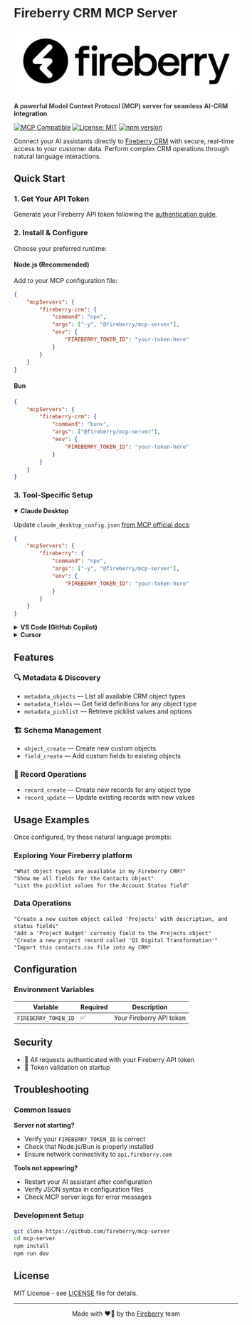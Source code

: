 # Fireberry CRM MCP Server

<a target="_blank" href="https://fireberry.com" align="center" style="filter:drop-shadow(0 0 18px #fff) drop-shadow(0 0 12px #fff)">
<img alt="Fireberry's Logo" src="./docs/fireberry-logo.svg">

</a>

**A powerful Model Context Protocol (MCP) server for seamless AI-CRM integration**

[![MCP Compatible](https://img.shields.io/badge/MCP-Compatible-blue.svg)](https://modelcontextprotocol.io)
[![License: MIT](https://img.shields.io/badge/License-MIT-yellow.svg)](https://opensource.org/licenses/MIT)
[![npm version](https://badge.fury.io/js/%40fireberry%2Fmcp-server.svg)](https://badge.fury.io/js/%40fireberry%2Fmcp-server)

</div>

Connect your AI assistants directly to [Fireberry CRM](https://fireberry.com) with secure, real-time access to your customer data. Perform complex CRM operations through natural language interactions.

## Quick Start

### 1. Get Your API Token

Generate your Fireberry API token following the [authentication guide](https://developers.fireberry.com/docs/authentication).

### 2. Install & Configure

Choose your preferred runtime:

#### Node.js (Recommended)

Add to your MCP configuration file:

```json
{
    "mcpServers": {
        "fireberry-crm": {
            "command": "npx",
            "args": ["-y", "@fireberry/mcp-server"],
            "env": {
                "FIREBERRY_TOKEN_ID": "your-token-here"
            }
        }
    }
}
```

#### Bun

```json
{
    "mcpServers": {
        "fireberry-crm": {
            "command": "bunx",
            "args": ["@fireberry/mcp-server"],
            "env": {
                "FIREBERRY_TOKEN_ID": "your-token-here"
            }
        }
    }
}
```

### 3. Tool-Specific Setup

<details open>
<summary><strong>Claude Desktop</strong></summary>

Update `claude_desktop_config.json` [from MCP official docs](https://modelcontextprotocol.io/quickstart/user):

```json
{
    "mcpServers": {
        "fireberry": {
            "command": "npx",
            "args": ["-y", "@fireberry/mcp-server"],
            "env": {
                "FIREBERRY_TOKEN_ID": "your-token-here"
            }
        }
    }
}
```

</details>

<details>
<summary><strong>VS Code (GitHub Copilot)</strong></summary>

Add to `.vscode/settings.json`:

```json
{
    "github.copilot.advanced": {
        "mcpServers": {
            "fireberry": {
                "command": "npx",
                "args": ["-y", "@fireberry/mcp-server"],
                "env": {
                    "FIREBERRY_TOKEN_ID": "your-token-here"
                }
            }
        }
    }
}
```

</details>

<details>
<summary><strong>Cursor</strong></summary>

Navigate to Settings → MCP Servers and add:

```json
{
    "fireberry": {
        "command": "npx",
        "args": ["-y", "@fireberry/mcp-server"],
        "env": {
            "FIREBERRY_TOKEN_ID": "your-token-here"
        }
    }
}
```

</details>

## Features

### 🔍 **Metadata & Discovery**

- `metadata_objects` — List all available CRM object types
- `metadata_fields` — Get field definitions for any object type
- `metadata_picklist` — Retrieve picklist values and options

### 🏗️ **Schema Management**

- `object_create` — Create new custom objects
- `field_create` — Add custom fields to existing objects

### 📝 **Record Operations**

- `record_create` — Create new records for any object type
- `record_update` — Update existing records with new values

## Usage Examples

Once configured, try these natural language prompts:

### Exploring Your Fireberry platform

```
"What object types are available in my Fireberry CRM?"
"Show me all fields for the Contacts object"
"List the picklist values for the Account Status field"
```

### Data Operations

```
"Create a new custom object called 'Projects' with description, and status fields"
"Add a 'Project Budget' currency field to the Projects object"
"Create a new project record called 'Q1 Digital Transformation'"
"Import this contacts.csv file into my CRM"
```

## Configuration

### Environment Variables

| Variable             | Required | Description              |
| -------------------- | -------- | ------------------------ |
| `FIREBERRY_TOKEN_ID` | ✅       | Your Fireberry API token |

## Security

- 🔐 All requests authenticated with your Fireberry API token
- 🔑 Token validation on startup

## Troubleshooting

### Common Issues

**Server not starting?**

- Verify your `FIREBERRY_TOKEN_ID` is correct
- Check that Node.js/Bun is properly installed
- Ensure network connectivity to `api.fireberry.com`

**Tools not appearing?**

- Restart your AI assistant after configuration
- Verify JSON syntax in configuration files
- Check MCP server logs for error messages

### Development Setup

```bash
git clone https://github.com/fireberry/mcp-server
cd mcp-server
npm install
npm run dev
```

## License

MIT License - see [LICENSE](LICENSE) file for details.

---

<div align="center">
Made with ❤️‍🔥 by the <a href="https://fireberry.com">Fireberry</a> team
</div>
